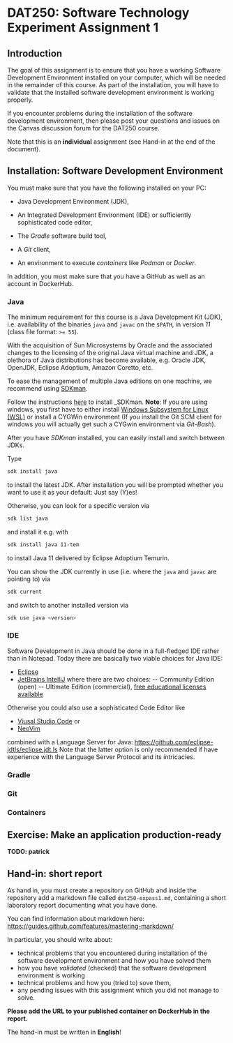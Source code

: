 # DAT250: Software Technology Experiment Assignment 1

## Introduction

The goal of this assignment is to ensure that you have a working Software Development Environment installed on your computer, which will be needed in the remainder of this course. As part of the installation, you will have to validate that the installed software development environment is working properly.

If you encounter problems during the installation of the software development environment, then please post your questions and issues on the Canvas discussion forum for the DAT250 course.

Note that this is an **individual** assignment (see Hand-in at the end of the document).

## Installation: Software Development Environment

You must make sure that you have the following installed on your PC:

- Java Development Environment (JDK),

- An Integrated Development Environment (IDE) or sufficiently sophisticated code editor, 

- The _Gradle_ software build tool,

- A _Git_ client,

- An environment to execute _containers_ like _Podman_ or _Docker_.

In addition, you must make sure that you have a GitHub as well as an account in DockerHub.

### Java

The minimum requirement for this course is a Java Development Kit (JDK), i.e. availability of the binaries `java` and `javac` on the `$PATH`, in version _11_ (class file format: `>= 55`).

With the acquisition of Sun Microsystems by Oracle and the associated changes to the licensing of the original Java virtual machine and JDK, a plethora of Java distributions has become available, e.g. Oracle JDK, OpenJDK, Eclipse Adoptium, Amazon Coretto, etc.

To ease the management of multiple Java editions on one machine, we recommend using [SDKman](https://sdkman.io).

Follow the instructions [here](https://sdkman.io/install) to install _SDKman.
**Note**: If you are using windows, you first have to either install [Windows Subsystem for Linux (WSL)](https://learn.microsoft.com/en-us/windows/wsl/install) or install a CYGWin environment (If you install the Git SCM client for windows you will actually get such a CYGwin environment via _Git-Bash_).

After you have _SDKman_ installed, you can easily install and switch between JDKs.

Type
```bash
sdk install java
```
to install the latest JDK.
After installation you will be prompted whether you want to use it as your default:
Just say (Y)es!

Otherwise, you can look for a specific version via
```bash
sdk list java
```
and install it e.g. with
```bash
sdk install java 11-tem
```
to install Java 11 delivered by Eclipse Adoptium Temurin.

You can show the JDK currently in use (i.e. where the `java` and `javac` are pointing to) via
```bash
sdk current
```
and switch to another installed version via
```bash
sdk use java <version>
```
### IDE

Software Development in Java should be done in a full-fledged IDE rather than in Notepad.
Today there are basically two viable choices for Java IDE:

- [Eclipse](https://www.eclipse.org/downloads/packages/)
- [JetBrains IntelliJ](https://www.jetbrains.com/idea/) where there are two choices:
  -- Community Edition (open)
  -- Ultimate Edition (commercial), [free educational licenses available](https://www.jetbrains.com/community/education/#students/)

Otherwise you could also use a sophisticated Code Editor like
- [Viusal Studio Code](https://code.visualstudio.com/) or 
- [NeoVim](https://neovim.io/)

combined with a Language Server for Java: https://github.com/eclipse-jdtls/eclipse.jdt.ls
Note that the latter option is only recommended if have experience with the Language Server Protocol and its intricacies.

### Gradle

### Git

### Containers 

## Exercise: Make an application production-ready

**TODO: patrick**

## Hand-in: short report

As hand in, you must create a repository on GitHub and inside the repository add a markdown file called `dat250-expass1.md`, containing a short laboratory report documenting what you have done.

You can find information about markdown here: https://guides.github.com/features/mastering-markdown/

In particular, you should write about:

- technical problems that you encountered during installation of the software development environment and how you have solved them
- how you have *validated* (checked) that the software development environment is working
- technical problems and how you (tried to) sove them, 
- any pending issues with this assignment which you did not manage to solve.

**Please add the URL to your published container on DockerHub in the report.**

The hand-in must be written in **English**!
